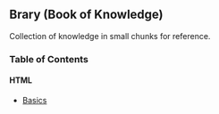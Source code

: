 ## Brary (Book of Knowledge)

Collection of knowledge in small chunks for reference.

### Table of Contents

#### HTML

- [Basics](./html/basics.md)
